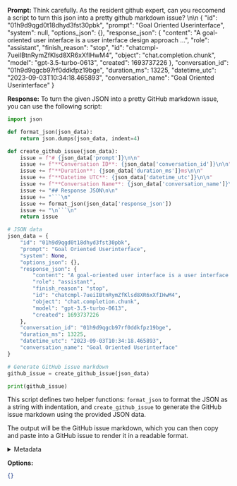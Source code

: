 **Prompt:**
Think carefully. As the resident github expert, can you reccomend a script to turn this json into a pretty github markdown issue? \n\n  {
    "id": "01h9d9qgd0t18dhyd3fst30pbk",
    "prompt": "Goal Oriented Userinterface",
    "system": null,
    "options_json": {},
    "response_json": {
      "content": "A goal-oriented user interface is a user interface design approach ...",
      "role": "assistant",
      "finish_reason": "stop",
      "id": "chatcmpl-7ueiIBtnRymZfKlsd8XR6xXfIHwM4",
      "object": "chat.completion.chunk",
      "model": "gpt-3.5-turbo-0613",
      "created": 1693737226
    },
    "conversation_id": "01h9d9qgcb97rf0ddkfpz19bge",
    "duration_ms": 13225,
    "datetime_utc": "2023-09-03T10:34:18.465893",
    "conversation_name": "Goal Oriented Userinterface"
  }

**Response:**
To turn the given JSON into a pretty GitHub markdown issue, you can use the following script:

```python
import json

def format_json(json_data):
    return json.dumps(json_data, indent=4)

def create_github_issue(json_data):
    issue = f"# {json_data['prompt']}\n\n"
    issue += f"**Conversation ID**: {json_data['conversation_id']}\n\n"
    issue += f"**Duration**: {json_data['duration_ms']}ms\n\n"
    issue += f"**Datetime UTC**: {json_data['datetime_utc']}\n\n"
    issue += f"**Conversation Name**: {json_data['conversation_name']}\n\n"
    issue += "## Response JSON\n\n"
    issue += "```\n"
    issue += format_json(json_data['response_json'])
    issue += "\n```\n"
    return issue

# JSON data
json_data = {
    "id": "01h9d9qgd0t18dhyd3fst30pbk",
    "prompt": "Goal Oriented Userinterface",
    "system": None,
    "options_json": {},
    "response_json": {
        "content": "A goal-oriented user interface is a user interface design approach ...",
        "role": "assistant",
        "finish_reason": "stop",
        "id": "chatcmpl-7ueiIBtnRymZfKlsd8XR6xXfIHwM4",
        "object": "chat.completion.chunk",
        "model": "gpt-3.5-turbo-0613",
        "created": 1693737226
    },
    "conversation_id": "01h9d9qgcb97rf0ddkfpz19bge",
    "duration_ms": 13225,
    "datetime_utc": "2023-09-03T10:34:18.465893",
    "conversation_name": "Goal Oriented Userinterface"
}

# Generate GitHub issue markdown
github_issue = create_github_issue(json_data)

print(github_issue)
```

This script defines two helper functions: `format_json` to format the JSON as a string with indentation, and `create_github_issue` to generate the GitHub issue markdown using the provided JSON data.

The output will be the GitHub issue markdown, which you can then copy and paste into a GitHub issue to render it in a readable format.

<details><summary>Metadata</summary>

- Duration: 19912 ms
- Datetime: 2023-09-19T21:49:05.693098
- Model: gpt-3.5-turbo-0613

</details>

**Options:**
```json
{}
```

